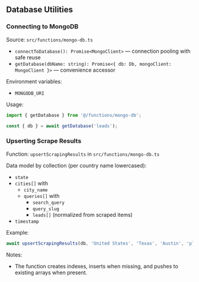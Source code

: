 ## Database Utilities

### Connecting to MongoDB

Source: `src/functions/mongo-db.ts`

- `connectToDatabase(): Promise<MongoClient>` — connection pooling with safe reuse
- `getDatabase(dbName: string): Promise<{ db: Db, mongoClient: MongoClient }>` — convenience accessor

Environment variables:

- `MONGODB_URI`

Usage:

```ts
import { getDatabase } from '@/functions/mongo-db';

const { db } = await getDatabase('leads');
```

### Upserting Scrape Results

Function: `upsertScrapingResults` in `src/functions/mongo-db.ts`

Data model by collection (per country name lowercased):

- `state`
- `cities[]` with
  - `city_name`
  - `queries[]` with
    - `search_query`
    - `query_slug`
    - `leads[]` (normalized from scraped items)
- `timestamp`

Example:

```ts
await upsertScrapingResults(db, 'United States', 'Texas', 'Austin', 'plumber', scrapedItems);
```

Notes:

- The function creates indexes, inserts when missing, and pushes to existing arrays when present.

